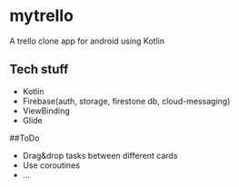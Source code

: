 # mytrello
A trello clone app for android using Kotlin 

## Tech stuff
* Kotlin
* Firebase(auth, storage, firestone db, cloud-messaging)
* ViewBinding
* Glide

##ToDo
* Drag&drop tasks between different cards
* Use coroutines
* ...
